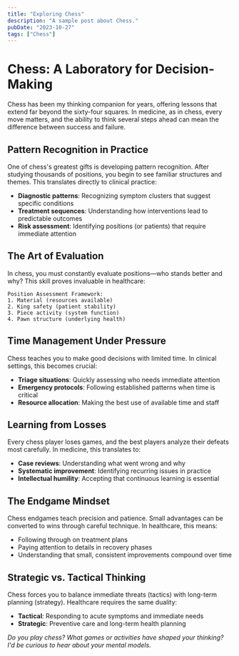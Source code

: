 ```yaml
---
title: "Exploring Chess"
description: "A sample post about Chess."
pubDate: "2023-10-27"
tags: ["Chess"]
---
```


# Chess: A Laboratory for Decision-Making

Chess has been my thinking companion for years, offering lessons that extend far beyond the sixty-four squares. In medicine, as in chess, every move matters, and the ability to think several steps ahead can mean the difference between success and failure.

## Pattern Recognition in Practice

One of chess's greatest gifts is developing pattern recognition. After studying thousands of positions, you begin to see familiar structures and themes. This translates directly to clinical practice:

- **Diagnostic patterns**: Recognizing symptom clusters that suggest specific conditions
- **Treatment sequences**: Understanding how interventions lead to predictable outcomes
- **Risk assessment**: Identifying positions (or patients) that require immediate attention

## The Art of Evaluation

In chess, you must constantly evaluate positions—who stands better and why? This skill proves invaluable in healthcare:

```
Position Assessment Framework:
1. Material (resources available)
2. King safety (patient stability)
3. Piece activity (system function)
4. Pawn structure (underlying health)
```

## Time Management Under Pressure

Chess teaches you to make good decisions with limited time. In clinical settings, this becomes crucial:

- **Triage situations**: Quickly assessing who needs immediate attention
- **Emergency protocols**: Following established patterns when time is critical
- **Resource allocation**: Making the best use of available time and staff

## Learning from Losses

Every chess player loses games, and the best players analyze their defeats most carefully. In medicine, this translates to:

- **Case reviews**: Understanding what went wrong and why
- **Systematic improvement**: Identifying recurring issues in practice
- **Intellectual humility**: Accepting that continuous learning is essential

## The Endgame Mindset

Chess endgames teach precision and patience. Small advantages can be converted to wins through careful technique. In healthcare, this means:

- Following through on treatment plans
- Paying attention to details in recovery phases
- Understanding that small, consistent improvements compound over time

## Strategic vs. Tactical Thinking

Chess forces you to balance immediate threats (tactics) with long-term planning (strategy). Healthcare requires the same duality:

- **Tactical**: Responding to acute symptoms and immediate needs
- **Strategic**: Preventive care and long-term health planning

*Do you play chess? What games or activities have shaped your thinking? I'd be curious to hear about your mental models.*

